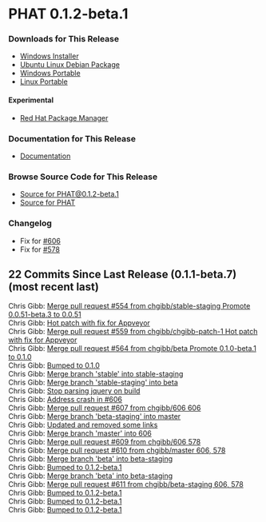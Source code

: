 # PHAT 0.1.2-beta.1
### Downloads for This Release
* [Windows Installer](https://github.com/chgibb/PHAT/releases/download/0.1.2-beta.1/phat-win32-x64-setup.exe)  
* [Ubuntu Linux Debian Package](https://github.com/chgibb/PHAT/releases/download/0.1.2-beta.1/phat_0.1.2.beta.1_amd64.deb)  
* [Windows Portable](https://github.com/chgibb/PHAT/releases/download/0.1.2-beta.1/phat-win32-x64-portable.zip)  
* [Linux Portable](https://github.com/chgibb/PHAT/releases/download/0.1.2-beta.1/phat-linux-x64-portable.tar.gz)
#### Experimental
* [Red Hat Package Manager](https://github.com/chgibb/PHAT/releases/download/0.1.2-beta.1/phat-0.1.2-beta.1.x86_64.rpm)

### Documentation for This Release
* [Documentation](https://chgibb.github.io/PHATDocs/docs/releases/0.1.2-beta.1/home)

### Browse Source Code for This Release
* [Source for PHAT@0.1.2-beta.1](https://github.com/chgibb/PHAT/tree/0.1.2-beta.1)
* [Source for PHAT](https://github.com/chgibb/PHAT)

### Changelog
* Fix for [#606](https://github.com/chgibb/PHAT/issues/606)
* Fix for [#578](https://github.com/chgibb/PHAT/issues/578)  
  
## 22 Commits Since Last Release (0.1.1-beta.7) (most recent last)  
Chris Gibb: [Merge pull request #554 from chgibb/stable-staging  Promote 0.0.51-beta.3 to 0.0.51](https://github.com/chgibb/PHAT/commit/6a2e440b91366c900b3365ff85b70079afb26bb1)  
Chris Gibb: [Hot patch with fix for Appveyor](https://github.com/chgibb/PHAT/commit/fa6d87d976a0d8740107b989641239825db75c83)  
Chris Gibb: [Merge pull request #559 from chgibb/chgibb-patch-1  Hot patch with fix for Appveyor](https://github.com/chgibb/PHAT/commit/dfaf6aec751f5149d3c560790fa31ec40cbebb8e)  
Chris Gibb: [Merge pull request #564 from chgibb/beta  Promote 0.1.0-beta.1 to 0.1.0](https://github.com/chgibb/PHAT/commit/f7273e2f70f2a690ac34ff41c2c561d26a5acaff)  
Chris Gibb: [Bumped to 0.1.0](https://github.com/chgibb/PHAT/commit/f6df6cc64ead2df4cf9be682a23e3bc9c7983270)  
Chris Gibb: [Merge branch 'stable' into stable-staging](https://github.com/chgibb/PHAT/commit/5abddb4bb8405346db9673fb8244bd73bba4390b)  
Chris Gibb: [Merge branch 'stable-staging' into beta](https://github.com/chgibb/PHAT/commit/41673c4698915ff24df06b5e16308d96de9a31a5)  
Chris Gibb: [Stop parsing jquery on build](https://github.com/chgibb/PHAT/commit/14150d4c74d15d6c566f74ffab929df8633a8094)  
Chris Gibb: [Address crash in #606](https://github.com/chgibb/PHAT/commit/eb3ae1403394f70a0b9bfbdb82837ba4adf8bc28)  
Chris Gibb: [Merge pull request #607 from chgibb/606  606](https://github.com/chgibb/PHAT/commit/be2a159cf966b57e31ecff23aab605f765e2ba36)  
Chris Gibb: [Merge branch 'beta-staging' into master](https://github.com/chgibb/PHAT/commit/a726037783c9e5b840a5f274b5ff66fe6923b134)  
Chris Gibb: [Updated and removed some links](https://github.com/chgibb/PHAT/commit/80b36bfd2197d2d8428fc8494ff95b1e6296df6b)  
Chris Gibb: [Merge branch 'master' into 606](https://github.com/chgibb/PHAT/commit/fcdd26d7052606e82d11b3b0142f42fef463427f)  
Chris Gibb: [Merge pull request #609 from chgibb/606  578](https://github.com/chgibb/PHAT/commit/7770554812bbda806e93453ff6c4e5dbe1f67e39)  
Chris Gibb: [Merge pull request #610 from chgibb/master  606, 578](https://github.com/chgibb/PHAT/commit/2866589116372d819470b1abdad2ae769089e633)  
Chris Gibb: [Merge branch 'beta' into beta-staging](https://github.com/chgibb/PHAT/commit/ea7352ec00025abb89224799763d30d6e39812c2)  
Chris Gibb: [Bumped to 0.1.2-beta.1](https://github.com/chgibb/PHAT/commit/233b8153710720e5e8c2dd1c6104ec86129280ae)  
Chris Gibb: [Merge branch 'beta' into beta-staging](https://github.com/chgibb/PHAT/commit/4e58b09b3ce39457707df55d25c4189971471bc6)  
Chris Gibb: [Merge pull request #611 from chgibb/beta-staging  606, 578](https://github.com/chgibb/PHAT/commit/ce4c614e58d69f50ade88b2216e973431648878c)  
Chris Gibb: [Bumped to 0.1.2-beta.1](https://github.com/chgibb/PHAT/commit/36f57f86b75035f68e8c1aed256597482466b7fe)  
Chris Gibb: [Bumped to 0.1.2-beta.1](https://github.com/chgibb/PHAT/commit/c935b5c0a042d0af7db920e82e41d4d87ada60a2)  
Chris Gibb: [Bumped to 0.1.2-beta.1](https://github.com/chgibb/PHAT/commit/aaed9105f53951441323c189394a5142ee152525)  
